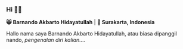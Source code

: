 ###  Hi 👋🏼

**😸 Barnando Akbarto Hidayatullah** | **📍 Surakarta, Indonesia**

Hallo nama saya Barnando Akbarto Hidayatullah, atau biasa dipanggil nando, _pengenalan diri kalian...._
